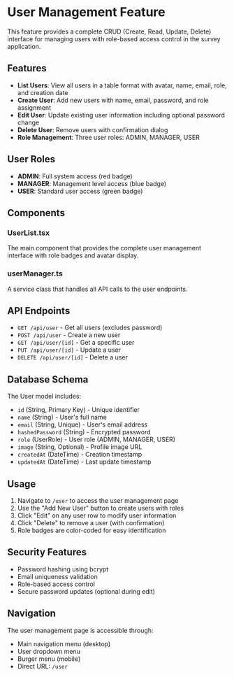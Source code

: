 # User Management Feature

This feature provides a complete CRUD (Create, Read, Update, Delete) interface for managing users with role-based access control in the survey application.

## Features

- **List Users**: View all users in a table format with avatar, name, email, role, and creation date
- **Create User**: Add new users with name, email, password, and role assignment
- **Edit User**: Update existing user information including optional password change
- **Delete User**: Remove users with confirmation dialog
- **Role Management**: Three user roles: ADMIN, MANAGER, USER

## User Roles

- **ADMIN**: Full system access (red badge)
- **MANAGER**: Management level access (blue badge)  
- **USER**: Standard user access (green badge)

## Components

### UserList.tsx
The main component that provides the complete user management interface with role badges and avatar display.

### userManager.ts
A service class that handles all API calls to the user endpoints.

## API Endpoints

- `GET /api/user` - Get all users (excludes password)
- `POST /api/user` - Create a new user
- `GET /api/user/[id]` - Get a specific user
- `PUT /api/user/[id]` - Update a user
- `DELETE /api/user/[id]` - Delete a user

## Database Schema

The User model includes:
- `id` (String, Primary Key) - Unique identifier
- `name` (String) - User's full name
- `email` (String, Unique) - User's email address
- `hashedPassword` (String) - Encrypted password
- `role` (UserRole) - User role (ADMIN, MANAGER, USER)
- `image` (String, Optional) - Profile image URL
- `createdAt` (DateTime) - Creation timestamp
- `updatedAt` (DateTime) - Last update timestamp

## Usage

1. Navigate to `/user` to access the user management page
2. Use the "Add New User" button to create users with roles
3. Click "Edit" on any user row to modify user information
4. Click "Delete" to remove a user (with confirmation)
5. Role badges are color-coded for easy identification

## Security Features

- Password hashing using bcrypt
- Email uniqueness validation
- Role-based access control
- Secure password updates (optional during edit)

## Navigation

The user management page is accessible through:
- Main navigation menu (desktop)
- User dropdown menu
- Burger menu (mobile)
- Direct URL: `/user` 